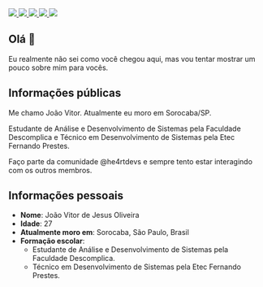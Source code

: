 <div>
  <a target="_blank" href="https://www.linkedin.com/in/joaovitordejesusoliveira">
    <img src="https://img.shields.io/badge/LinkedIn-0077B5?style=for-the-badge&logo=linkedin&logoColor=white">
  </a>
  <a target="_blank" href="https://twitter.com/joaovjo">
    <img src="https://img.shields.io/badge/Twitter-1DA1F2?style=for-the-badge&logo=twitter&logoColor=white">
  </a>
  <a target="_blank" href="https://www.instagram.com/joaovjo/">
    <img src="https://img.shields.io/badge/Instagram-E4405F?style=for-the-badge&logo=instagram&logoColor=white">
  </a>
  <a target="_blank" href="https://www.twitch.tv/joaovjo">
    <img src="https://img.shields.io/badge/Twitch-9146FF?style=for-the-badge&logo=twitch&logoColor=white">
  </a>
  <a target="_blank" href="https://www.facebook.com/joaovitordejesusoliveira">
    <img src="https://img.shields.io/badge/Facebook-1877F2?style=for-the-badge&logo=facebook&logoColor=white">
  </a>
</div>

## Olá 👋

Eu realmente não sei como você chegou aqui, mas vou tentar mostrar um pouco sobre mim para vocês.

## Informações públicas

Me chamo João Vitor. Atualmente eu moro em Sorocaba/SP.

Estudante de Análise e Desenvolvimento de Sistemas pela Faculdade Descomplica e Técnico em Desenvolvimento de Sistemas pela Etec Fernando Prestes.

Faço parte da comunidade @he4rtdevs e sempre tento estar interagindo com os outros membros.

## Informações pessoais

* **Nome**: João Vitor de Jesus Oliveira
* **Idade**: 27
* **Atualmente moro em**: Sorocaba, São Paulo, Brasil
* **Formação escolar**:
  - Estudante de Análise e Desenvolvimento de Sistemas pela Faculdade Descomplica.
  - Técnico em Desenvolvimento de Sistemas pela Etec Fernando Prestes.
